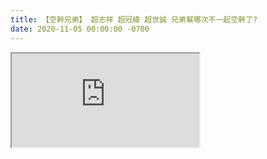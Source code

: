 ```yaml
---
title: 【空幹兄弟】 超志祥 超冠緯 超世誠 兄弟幫哪次不一起空幹了?
date: 2020-11-05 00:00:00 -0700
---
```


<div class="video-container">
    <iframe src="https://www.youtube.com/embed/mdyT1Q2-3HU" allow="accelerometer; autoplay; clipboard-write; encrypted-media; gyroscope; picture-in-picture" allowfullscreen></iframe>
</div>